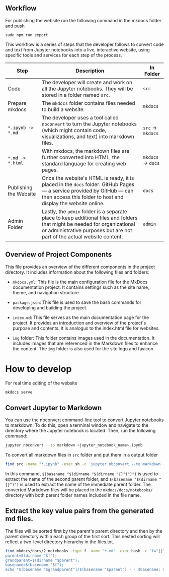 ## Workflow
For publishing the website run the following command in the mkdocs folder and push

```
sudo npm run export
```

This workflow is a series of steps that the developer follows to convert code and text from Jupyter notebooks into a live, interactive website, using specific tools and services for each step of the process.

| Step | Description | In Folder |
|------|-------------|-------------|
| Code | The developer will create and work on all the Jupyter notebooks. They will be stored in a folder named `src`. | `src` |
| Prepare mkdocs| The `mkdocs` folder contains files needed to build a website.  | `mkdocs` |
| `*.ipynb -> *.md` | The developer uses a tool called `nbconvert` to turn the Jupyter notebooks (which might contain code, visualizations, and text) into markdown files.  | `src` -> `mkdocs` |
| `*.md -> *.html`| With mkdocs, the markdown files are further converted into HTML, the standard language for creating web pages.  | `mkdocs` -> `docs` |
| Publishing the Website | Once the website's HTML is ready, it is placed in the `docs` folder. GitHub Pages — a service provided by GitHub — can then access this folder to host and display the website online. | `docs` |
| Admin Folder |Lastly, the `admin` folder is a separate place to keep additional files and folders that might be needed for organizational or administrative purposes but are not part of the actual website content. | `admin` | 

## Overview of Project Components

This file provides an overview of the different components in the project directory. It includes information about the following files and folders:

- `mkdocs.yml`: This file is the main configuration file for the MkDocs documentation project. It contains settings such as the site name, theme, and navigation structure.

- `package.json`: This file is used to save the bash commands for developing and building the project.

- `index.md`: This file serves as the main documentation page for the project. It provides an introduction and overview of the project's purpose and contents. It is analogus to the index.html file for websites.

- `img` folder: This folder contains images used in the documentation. It includes images that are referenced in the Markdown files to enhance the content. The `img` folder is also used for the site logo and favicon.


# How to develop
For real time editing of the website
```bash
mkdocs serve
```

## Convert Jupyter to Markdown
You can use the nbconvert command-line tool to convert Jupyter notebooks to markdown. To do this, open a terminal window and navigate to the directory where the Jupyter notebook is located. Then, run the following command:
```bash
jupyter nbconvert --to markdown <jupyter_notebook_name>.ipynb
```
To convert all markdown files in `src` folder and put them in a output folder

```bash
find src -name "*.ipynb" -exec sh -c 'jupyter nbconvert --to markdown --output-dir=mkdocs/docs/2_notebooks/$(basename "$(dirname "$(dirname "{}")")")/$(basename "$(dirname "{}")") "{}"' \;
```
In this command, `$(basename "$(dirname "$(dirname "{}")")")` is used to extract the name of the second parent folder, and `$(basename "$(dirname "{}")")` is used to extract the name of the immediate parent folder. The converted Markdown files will be placed in the `mkdocs/docs/notebooks/` directory with both parent folder names included in the file name.

## Extract the key value pairs from the generated md files.

The files will be sorted first by the parent's parent directory and then by the parent directory within each group of the first sort. This nested sorting will reflect a two-level directory hierarchy in the files.txt.

```bash
find mkdocs/docs/2_notebooks -type f -name "*.md" -exec bash -c 'f="{}"; 
parent=$(dirname "$f"); 
grandparent=$(dirname "$parent"); 
basename=$(basename "$f"); 
echo "$(basename "$grandparent")/$(basename "$parent") - - $basename: ${f#mkdocs/docs/}"' \; | sort -t '/' -k1,1 -k2,2 | sed 's/^[^ ]*\/[^ ]* - - /- /' > mkdocs/files.txt
```



